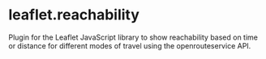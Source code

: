 # leaflet.reachability
Plugin for the Leaflet JavaScript library to show reachability based on time or distance for different modes of travel using the openrouteservice API.
